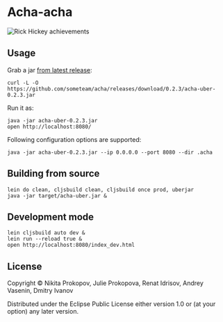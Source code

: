 # Acha-acha

![Rick Hickey achievements](https://dl.dropboxusercontent.com/u/11486892/acha-hickey.png)

## Usage

Grab a jar [from latest release](https://github.com/someteam/acha/releases/latest):

    curl -L -O https://github.com/someteam/acha/releases/download/0.2.3/acha-uber-0.2.3.jar

Run it as:

    java -jar acha-uber-0.2.3.jar
    open http://localhost:8080/

Following configuration options are supported:

    java -jar acha-uber-0.2.3.jar --ip 0.0.0.0 --port 8080 --dir .acha

## Building from source

    lein do clean, cljsbuild clean, cljsbuild once prod, uberjar
    java -jar target/acha-uber.jar &

## Development mode

    lein cljsbuild auto dev &
    lein run --reload true &
    open http://localhost:8080/index_dev.html

## License

Copyright © Nikita Prokopov, Julie Prokopova, Renat Idrisov, Andrey Vasenin, Dmitry Ivanov

Distributed under the Eclipse Public License either version 1.0 or (at
your option) any later version.
